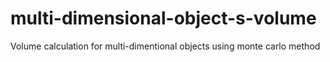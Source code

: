 # multi-dimensional-object-s-volume
Volume calculation for multi-dimentional objects using monte carlo method
